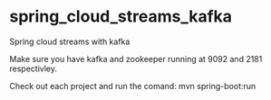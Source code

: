 # spring_cloud_streams_kafka
Spring cloud streams with kafka

Make sure you have kafka and zookeeper running at 9092 and 2181 respectivley.

Check out each project and run the comand: mvn spring-boot:run
